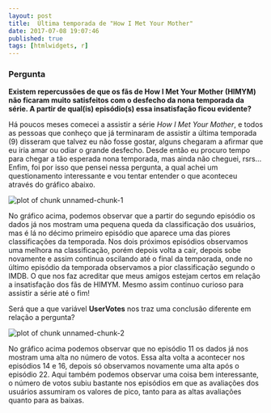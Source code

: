 ```yaml
---
layout: post
title:  Última temporada de "How I Met Your Mother"
date: 2017-07-08 19:07:46
published: true
tags: [htmlwidgets, r]
---
```




### Pergunta 

**Existem repercussões de que os fãs de How I Met Your Mother (HIMYM) não ficaram muito satisfeitos com o desfecho da nona temporada da série. A partir de qual(is) episódio(s) essa insatisfação ficou evidente?** 

Há poucos meses comecei a assistir a série *How I Met Your Mother*, e todos as pessoas que conheço que já terminaram de assistir a última temporada (9) disseram que talvez eu não fosse gostar, alguns chegaram a afirmar que eu iria amar ou odiar o grande desfecho. Desde então eu procuro tempo para chegar a tão esperada nona temporada, mas ainda não cheguei, rsrs... Enfim, foi por isso que pensei nessa pergunta, a qual achei um questionamento interessante e vou tentar entender o que aconteceu através do gráfico abaixo.

![plot of chunk unnamed-chunk-1](/portfolioad1/figure/source/prob1-cp4-2/2017-07-06-prob1-cp4-2/unnamed-chunk-1-1.png)

No gráfico acima, podemos observar que a partir do segundo episódio os dados já nos mostram uma pequena queda da classificação dos usuários, mas é lá no décimo primeiro episódio que aparece uma das piores classificações da temporada. Nos dois próximos episódios observamos uma melhora na classificação, porém depois volta a cair, depois sobe novamente e assim continua oscilando até o final da temporada, onde no último episódio da temporada observamos a pior classificação segundo o IMDB. O que nos faz acreditar que meus amigos estejam certos em relação a insatisfação dos fãs de HIMYM. Mesmo assim continuo curioso para assistir a série até o fim!

Será que a que variável **UserVotes** nos traz uma conclusão diferente em relação a pergunta?  

![plot of chunk unnamed-chunk-2](/portfolioad1/figure/source/prob1-cp4-2/2017-07-06-prob1-cp4-2/unnamed-chunk-2-1.png)

No gráfico acima podemos observar que no episódio 11 os dados já nos mostram uma alta no número de votos. Essa alta volta a acontecer nos episódios 14 e 16, depois só observamos novamente uma alta após o episódio 22. Aqui também podemos observar uma coisa bem interessante, o número de votos subiu bastante nos episódios em que as avaliações dos usuários assumiram os valores de pico, tanto para as altas avaliações quanto para as baixas. 
